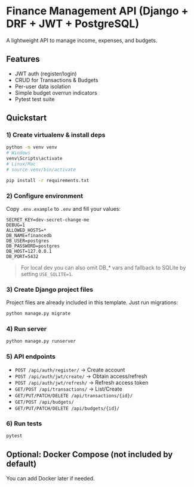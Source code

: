 # Finance Management API (Django + DRF + JWT + PostgreSQL)

A lightweight API to manage income, expenses, and budgets.

## Features
- JWT auth (register/login)
- CRUD for Transactions & Budgets
- Per-user data isolation
- Simple budget overrun indicators
- Pytest test suite

## Quickstart

### 1) Create virtualenv & install deps
```bash
python -m venv venv
# Windows
venv\Scripts\activate
# Linux/Mac
# source venv/bin/activate

pip install -r requirements.txt
```

### 2) Configure environment
Copy `.env.example` to `.env` and fill your values:

```
SECRET_KEY=dev-secret-change-me
DEBUG=1
ALLOWED_HOSTS=*
DB_NAME=financedb
DB_USER=postgres
DB_PASSWORD=postgres
DB_HOST=127.0.0.1
DB_PORT=5432
```

> For local dev you can also omit DB_* vars and fallback to SQLite by setting `USE_SQLITE=1`.

### 3) Create Django project files
Project files are already included in this template. Just run migrations:

```bash
python manage.py migrate
```

### 4) Run server
```bash
python manage.py runserver
```

### 5) API endpoints
- `POST /api/auth/register/` → Create account
- `POST /api/auth/jwt/create/` → Obtain access/refresh
- `POST /api/auth/jwt/refresh/` → Refresh access token
- `GET/POST /api/transactions/` → List/Create
- `GET/PUT/PATCH/DELETE /api/transactions/{id}/`
- `GET/POST /api/budgets/`
- `GET/PUT/PATCH/DELETE /api/budgets/{id}/`

### 6) Run tests
```bash
pytest
```

## Optional: Docker Compose (not included by default)
You can add Docker later if needed.
